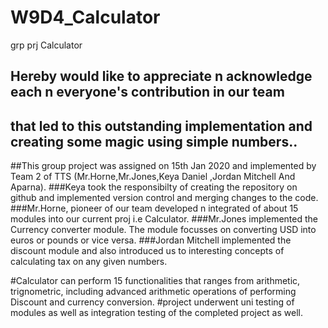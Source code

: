 # W9D4_Calculator
 grp prj Calculator
 ## Hereby would like to appreciate n acknowledge each n everyone's contribution in our team 
 ## that led to this outstanding implementation and creating some magic using simple numbers..

##This group project was assigned on 15th Jan 2020 and implemented by Team 2 of TTS (Mr.Horne,Mr.Jones,Keya Daniel ,Jordan Mitchell And Aparna).
###Keya took the responsibilty of creating the repository on github and implemented version control and merging changes to the code.
###Mr.Horne, pioneer of our team developed n integrated of about 15 modules into our current proj i.e Calculator.
###Mr.Jones implemented the Currency converter module. The module focusses on converting USD into euros or pounds or vice versa.
###Jordan Mitchell implemented the discount module and also introduced us to interesting concepts of calculating tax on any given numbers.

#Calculator can perform 15 functionalities that ranges from arithmetic, trignometric, including advanced arithmetic operations of performing Discount and currency conversion.
#project underwent uni testing of modules as well as integration testing of the completed project as well.


